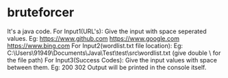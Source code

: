 # bruteforcer
It's a java code.
For Input1(URL's): Give the input with space seperated values. Eg: https://www.github.com https://www.google.com https://www.bing.com
For Input2(wordlist.txt file location): Eg: C:\\Users\\91949\\Documents\\Java\\Test\\test\\src\\wordlist.txt (give double \\ for the file path)
For Input3(Success Codes): Give the input values with space between them. Eg: 200 302
Output will be printed in the console itself.
